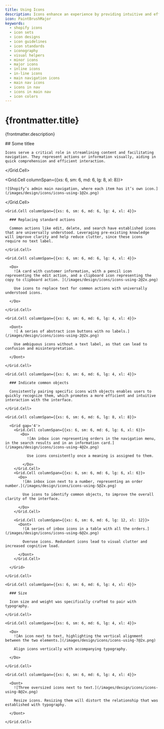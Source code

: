 ```yaml
---
title: Using Icons
description: Icons enhance an experience by providing intuitive and efficient navigation, conveying information concisely, and making it more visually appealing.
icon: PaintBrushMajor
keywords:
  - shopify icons
  - icon sets
  - icon designs
  - icon guidelines
  - icon standards
  - iconography
  - visual helpers
  - minor icons
  - major icons
  - inline icons
  - in-line icons
  - main navigation icons
  - main nav icons
  - icons in nav
  - icons in main nav
  - icon colors
---
```


# {frontmatter.title}

<Lede>{frontmatter.description}</Lede>

<Subnav />

<Stack gap='4'>
## Some titlee
<Grid gap='4'>
  <Grid.Cell columnSpan={{xs: 6, sm: 6, md: 6, lg: 4, xl: 4}}>

    Icons serve a critical role in streamlining content and facilitating navigation. They represent actions or information visually, aiding in quick comprehension and efficient interaction.

  </Grid.Cell>

  <Grid.Cell columnSpan={{xs: 6, sm: 6, md: 6, lg: 8, xl: 8}}>

    ![Shopify’s admin main navigation, where each item has it’s own icon.](/images/design/icons/icons-using-1@2x.png)

  </Grid.Cell>

</Grid>

<Card>
   
  <Grid gap='4'>

    <Grid.Cell columnSpan={{xs: 6, sm: 6, md: 6, lg: 4, xl: 4}}>

      ### Replacing standard actions

      Common actions like edit, delete, and search have established icons that are universally understood. Leveraging pre-existing knowledge will improve clarity and help reduce clutter, since these icons require no text label.

    </Grid.Cell>

    <Grid.Cell columnSpan={{xs: 6, sm: 6, md: 6, lg: 4, xl: 4}}>

      <Do>
        ![A card with customer information, with a pencil icon representing the edit action, and a clipboard icon representing the copy to clipboard action. ](/images/design/icons/icons-using-2@2x.png)

        Use icons to replace text for common actions with universally understood icons.

      </Do>

    </Grid.Cell>

    <Grid.Cell columnSpan={{xs: 6, sm: 6, md: 6, lg: 4, xl: 4}}>

      <Dont>
        ![ A series of abstract icon buttons with no labels.](/images/design/icons/icons-using-2@2x.png)

        Use ambiguous icons without a text label, as that can lead to confusion and misinterpretation.

      </Dont>

    </Grid.Cell>

  </Grid>

</Card>

<Card>
   
  <Grid gap='4'>

    <Grid.Cell columnSpan={{xs: 6, sm: 6, md: 6, lg: 4, xl: 4}}>

      ### Indicate common objects

      Consistently pairing specific icons with objects enables users to quickly recognize them, which promotes a more efficient and intuitive interaction with the interface.

    </Grid.Cell>

    <Grid.Cell columnSpan={{xs: 6, sm: 6, md: 6, lg: 8, xl: 8}}>

      <Grid gap='4'>
        <Grid.Cell columnSpan={{xs: 6, sm: 6, md: 6, lg: 6, xl: 6}}>
           <Do>
              ![An inbox icon representing orders in the navigation menu, in the search results and in an information card.](/images/design/icons/icons-using-4@2x.png)

              Use icons consistently once a meaning is assigned to them.

            </Do>
        </Grid.Cell>
        <Grid.Cell columnSpan={{xs: 6, sm: 6, md: 6, lg: 6, xl: 6}}>
          <Do>
            ![An inbox icon next to a number, representing an order number.](/images/design/icons/icons-using-5@2x.png)

            Use icons to identify common objects, to improve the overall clarity of the interface.

          </Do>
        </Grid.Cell>

        <Grid.Cell columnSpan={{xs: 6, sm: 6, md: 6, lg: 12, xl: 12}}>
          <Dont>
            ![A series of inbox icons in a table with all the orders.](/images/design/icons/icons-using-6@2x.png)

            Overuse icons. Redundant icons lead to visual clutter and increased cognitive load.

          </Dont>
        </Grid.Cell>

      </Grid>

    </Grid.Cell>

  </Grid>

</Card>

<Card>
   
  <Grid gap='4'>

    <Grid.Cell columnSpan={{xs: 6, sm: 6, md: 6, lg: 4, xl: 4}}>

      ### Size

      Icon size and weight was specifically crafted to pair with typography.

    </Grid.Cell>

    <Grid.Cell columnSpan={{xs: 6, sm: 6, md: 6, lg: 4, xl: 4}}>

      <Do>
        ![An icon next to text, highlighting the vertical alignment between the two elements.](/images/design/icons/icons-using-7@2x.png)

        Align icons vertically with accompanying typography.

      </Do>

    </Grid.Cell>

    <Grid.Cell columnSpan={{xs: 6, sm: 6, md: 6, lg: 4, xl: 4}}>

      <Dont>
        ![Three oversized icons next to text.](/images/design/icons/icons-using-8@2x.png)

        Resize icons. Resizing them will distort the relationship that was established with typography.

      </Dont>

    </Grid.Cell>

  </Grid>

</Card>
</Stack>

